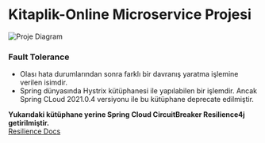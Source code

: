 # Kitaplik-Online Microservice Projesi
![Proje Diagram](C:\Users\Arda\Desktop\kitaplik-online\microservice-eureka.PNG)


### Fault Tolerance
- Olası hata durumlarından sonra farklı bir davranış yaratma işlemine verilen isimdir. 
- Spring dünyasında Hystrix kütüphanesi ile yapılabilen bir işlemdir. Ancak Spring CLoud 2021.0.4 versiyonu ile bu kütüphane deprecate edilmiştir.

**Yukarıdaki kütüphane yerine Spring Cloud CircuitBreaker Resilience4j getirilmiştir.**<br>
[Resilience Docs](https://resilience4j.readme.io/docs)

